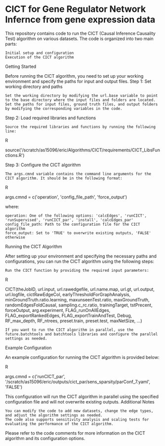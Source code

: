 
# CICT for Gene Regulator Network Infernce from gene expression data

This repository contains code to run the CICT (Causal Inference Causality Test) algorithm on various datasets. The code is organized into two main parts:

    Initial setup and configuration
    Execution of the CICT algorithm

Getting Started

Before running the CICT algorithm, you need to set up your working environment and specify the paths for input and output files.
Step 1: Set working directory and paths

    Set the working directory by modifying the url.base variable to point to the base directory where the input files and folders are located.
    Set the paths for input files, ground truth files, and output folders by modifying the corresponding variables in the code.

Step 2: Load required libraries and functions

    Source the required libraries and functions by running the following line:

R

source('/scratch/as15096/eric/Algorithms/CICT/requirements/CICT_LibsFunctions.R')

Step 3: Configure the CICT algorithm

    The args.cmnd variable contains the command line arguments for the CICT algorithm. It should be in the following format:

R

args.cmnd = c('operation', 'config_file_path', 'force_output')

where:

    operation: One of the following options: 'calcEdges', 'runCICT', 'runSupervised', 'runCICT_par', 'install', 'calcEdges_par'
    config_file_path: Path to the configuration file for the CICT algorithm
    force_output: Set to 'TRUE' to overwrite existing outputs, 'FALSE' otherwise

Running the CICT Algorithm

After setting up your environment and specifying the necessary paths and configurations, you can run the CICT algorithm using the following steps:

    Run the CICT function by providing the required input parameters:

R

CICT(theJobID, url.input, url.rawedgefile, url.name.map, url.gt, url.output, url.logfile, cictRawEdgeCol, earlyThresholdForGraphAnalysis, minGroundTruth.ratio.learning, maxunseenTest.ratio, maxGroundTruth, randomEdgesFoldCausal, sampling.c_rc.ratio, trainingTarget, tstPrecent, forceOutput, arg.experiment, FLAG_runOnAllEdges, FLAG_exportRankedEdges, FLAG_exportTrainAndTest, Debug, RF_max_depth, RF_ntrees, preset.train, preset.test, maxNetSize, ...)

    If you want to run the CICT algorithm in parallel, use the future.batchtools and batchtools libraries and configure the parallel settings as needed.

Example Configuration

An example configuration for running the CICT algorithm is provided below:

R

args.cmnd = c('runCICT_par', '/scratch/as15096/eric/outputs/cict_par/sens_sparsity/parConf_7.yaml', 'FALSE')

This configuration will run the CICT algorithm in parallel using the specified configuration file and will not overwrite existing outputs.
Additional Notes

    You can modify the code to add new datasets, change the edge types, and adjust the algorithm settings as needed.
    The code also supports sensitivity analysis and scaling tests for evaluating the performance of the CICT algorithm.

Please refer to the code comments for more information on the CICT algorithm and its configuration options.
